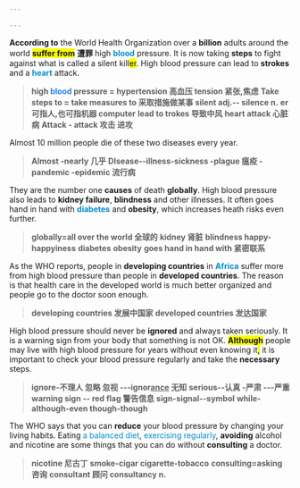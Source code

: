 ```yaml
---

---
```


**According to** the World Health Organization over a **billion** adults around the world <b><span style="background:#f9fd04">suffer from</span></b> **遭罪** high <b><font color=#008ccb>blood</font></b> pressure. It is now taking **steps** to fight against what is called a silent kill<span style="background:#f9fd04">er</span>. High blood pressure can lead to **strokes** and a <b><font color=#008ccb>heart</font></b> attack.
> **high <b><font color=#2485E3>blood</font></b> pressure = hypertension 高血压 tension 紧张,焦虑**
> **Take steps to = take measures to 采取措施做某事**
> **silent adj.-- silence n.**
> **er 可指人,也可指机器 computer**
> **lead to trokes 导致中风**
> **heart attack 心脏病**
> **Attack - attack 攻击 进攻**

Almost 10 million people die of these two diseases every year. 
> **Almost -nearly 几乎**
> **DIsease--illness-sickness -plague 瘟疫 -pandemic -epidemic 流行病**

They are the number one **causes** of death **globally**. High blood pressure also leads to **kidney failure**, **blindness** and other illnesses. It often goes hand in hand with <b><font color=#008ccb>diabetes</font></b> and **obesity**, which increases heath risks even further.
> **globally=all over the world 全球的**
> **kidney 肾脏**
> **blindness happy-happyiness**
> **diabetes**
> **obesity**
> **goes hand in hand with 紧密联系**

As the WHO reports, people in **developing countries** in <b><font color=#008ccb>Africa</font></b> suffer more from high blood pressure than people in **developed countries**. The reason is that health care in the developed world is much better organized and people go to the doctor soon enough.
> **developing countries 发展中国家**
> **developed countries 发达国家**

High blood pressure should never be **ignored** and always taken seriously. It is a warning sign from your body that something is not OK. <b><span style="background:#f9fd04">Although</span></b> people may live with high blood pressure for years without even knowing it<span style="background:#f9fd04">,</span> it is important to check your blood pressure regularly and take the **necessary** steps.
> **ignore-不理人 忽略 忽视 ---ignor<u>ance</u> 无知**
> **serious--认真 -严肃 ---严重**
> **warning sign -- red flag 警告信息**
> **sign-signal--symbol**
> **while-although-even though-though**

The WHO says that you can **reduce** your blood pressure by changing your living habits. Eating <font color=#008ccb>a balanced diet</font>, <font color=#008ccb>exercising regularly</font>, **avoiding** alcohol and nicotine are some things that you can do without **consulting** a doctor.
> **nicotine 尼古丁** 
> **smoke-cigar cigarette-tobacco** 
> **consulting=asking 咨询** 
> **consultant 顾问 consultancy n.** 

